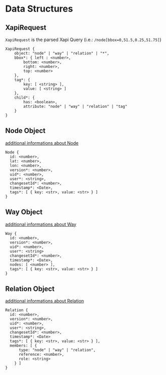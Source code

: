 Data Structures
===============

XapiRequest
--------------

`XapiRequest` is the parsed Xapi Query (i.e.: `/node[bbox=0,51.5,0.25,51.75]`)

    XapiRequest {
        object: "node" | "way" | "relation" | "*",
        bbox*: { left : <number>,
            bottom: <number>,
            right: <number>,
            top: <number>
        },
        tag*: {
            key: [ <string> ],
            value: [ <string> ]
        },
        child*: {
            has: <boolean>,
            attribute: "node" | "way" | "relation" | "tag"
        }
    }

Node Object
-----------

[additional informations about Node](http://wiki.openstreetmap.org/wiki/Node)

    Node {
      id: <number>,
      lat: <number>,
      lon: <number>,
      version*: <number>,
      uid*: <number>,
      user*: <string>,
      changesetId*: <number>,
      timestamp*: <Date>,
      tags*: [ { key: <str>, value: <str> } ]
    }

Way Object
----------

[additional informations about Way](http://wiki.openstreetmap.org/wiki/Ways)

    Way {
      id: <number>,
      version*: <number>,
      uid*: <number>,
      user*: <string>
      changesetId*: <number>,
      timestamp*: <Date>,
      nodes: [ <number> ],
      tags*: [ { key: <str>, value: <str> } ]
    }

Relation Object
---------------

[additional informations about Relation](http://wiki.openstreetmap.org/wiki/Relations)

    Relation {
      id: <number>,
      version*: <number>,
      uid*: <number>,
      user*: <string>,
      changesetId*: <number>,
      timestamp*: <Date>
      tags*: [ { key: <str>, value: <str> } ],
      members: [ {
          type: "node" | "way" | "relation",
          reference: <number>,
          role: <string>
        } ]
    }

